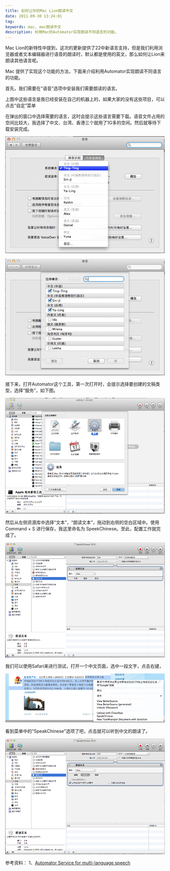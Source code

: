 ```yaml
---
title: 如何让你的Mac Lion朗读中文
date: 2011-09-30 13:24:01
tag: 
keywords: mac, mac朗读中文
description: 利用Mac的Automator实现朗读不同语言的功能。
---
```


Mac Lion的新特性中提到，这次的更新提供了22中新语言支持，但是我们利用浏览器或者文本编辑器进行语音的朗读时，默认都是使用的英文，那么如何让Lion来朗读其他语言呢。

Mac 提供了实现这个功能的方法，下面来介绍利用Automator实现朗读不同语言的功能。

首先，我们需要在“语音”选项中安装我们需要朗读的语言。

上图中这些语言是我已经安装在自己的机器上的，如果大家的没有这些项目，可以点击“自定”菜单

在弹出的窗口中选择需要的语言，这时会提示这些语言需要下载。语音文件占用的空间比较大，我选择了中文、台湾、香港三个就用了1G多的空间。然后就等待下载安装完成。

![](20110930-make-lion-speaking/2011093001.png)

![](20110930-make-lion-speaking/2011093002.png)

接下来，打开Automator这个工具，第一次打开时，会提示选择要创建的文稿类型，选择“服务”，如下图。

![](20110930-make-lion-speaking/2011093003.png)

然后从左侧资源库中选择“文本”，“朗读文本”，拖动到右侧的空白区域中。使用Command + S 进行保存，我这里命名为 SpeekChinese。至此，配置工作就完成了。

![](20110930-make-lion-speaking/2011093004.png)

我们可以使用Safari来进行测试，打开一个中文页面，选中一段文字，点击右键，

![](20110930-make-lion-speaking/2011093005.png)

看到菜单中的“SpeakChinese"选项了吧，点击就可以听到中文的朗读了。

![](20110930-make-lion-speaking/2011093006.png)

参考资料：
1、[Automator Service for multi-language speech](http://hints.macworld.com/article.php?story=20110722230755650)
